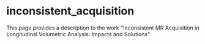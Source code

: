 # inconsistent_acquisition
This page provides a description to the work "Inconsistent MR Acquisition in Longitudinal Volumetric Analysis: Impacts and Solutions"
